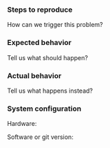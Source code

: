 ### Steps to reproduce
How can we trigger this problem?

### Expected behavior
Tell us what should happen?

### Actual behavior
Tell us what happens instead?

### System configuration

Hardware:

Software or git version:

